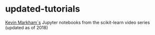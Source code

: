 # updated-tutorials
[Kevin Markham`s](https://github.com/justmarkham) Jupyter notebooks from the scikit-learn video series (updated as of 2018)
